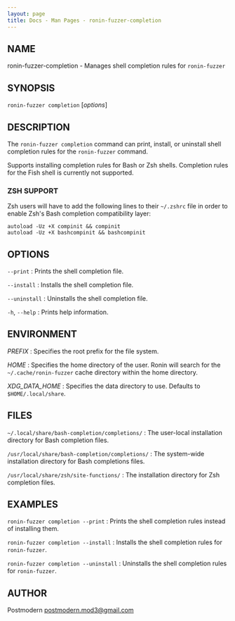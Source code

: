 ```yaml
---
layout: page
title: Docs - Man Pages - ronin-fuzzer-completion
---
```


## NAME

ronin-fuzzer-completion - Manages shell completion rules for `ronin-fuzzer`

## SYNOPSIS

`ronin-fuzzer completion` [*options*]

## DESCRIPTION

The `ronin-fuzzer completion` command can print, install, or uninstall shell
completion rules for the `ronin-fuzzer` command.

Supports installing completion rules for Bash or Zsh shells.
Completion rules for the Fish shell is currently not supported.

### ZSH SUPPORT

Zsh users will have to add the following lines to their `~/.zshrc` file in
order to enable Zsh's Bash completion compatibility layer:

    autoload -Uz +X compinit && compinit
    autoload -Uz +X bashcompinit && bashcompinit

## OPTIONS

`--print`
: Prints the shell completion file.

`--install`
: Installs the shell completion file.

`--uninstall`
: Uninstalls the shell completion file.

`-h`, `--help`
: Prints help information.

## ENVIRONMENT

*PREFIX*
: Specifies the root prefix for the file system.

*HOME*
: Specifies the home directory of the user. Ronin will search for the
  `~/.cache/ronin-fuzzer` cache directory within the home directory.

*XDG_DATA_HOME*
: Specifies the data directory to use. Defaults to `$HOME/.local/share`.

## FILES

`~/.local/share/bash-completion/completions/`
: The user-local installation directory for Bash completion files.

`/usr/local/share/bash-completion/completions/`
: The system-wide installation directory for Bash completions files.

`/usr/local/share/zsh/site-functions/`
: The installation directory for Zsh completion files.

## EXAMPLES

`ronin-fuzzer completion --print`
: Prints the shell completion rules instead of installing them.

`ronin-fuzzer completion --install`
: Installs the shell completion rules for `ronin-fuzzer`.

`ronin-fuzzer completion --uninstall`
: Uninstalls the shell completion rules for `ronin-fuzzer`.

## AUTHOR

Postmodern <postmodern.mod3@gmail.com>


